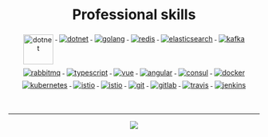 <h1 align="center">Professional skills</h1>


<p align="center">
  <a href="https://dotnet.microsoft.com/"  target="_self">
    <img src="https://upload.wikimedia.org/wikipedia/commons/e/ee/.NET_Core_Logo.svg" height="60px" alt="dotnet" style="vertical-align:top; margin:4px;">
  </a>
 
  <a href="https://dotnet.microsoft.com/" target="_self">
    <img src="https://www.vectorlogo.zone/logos/dotnet/dotnet-ar21.svg" alt="dotnet" style="vertical-align:top; margin:4px;">
  </a>
  
  <a href="https://studygolang.com/" target="_self">
    <img src="https://www.vectorlogo.zone/logos/golang/golang-icon.svg" alt="golang" style="vertical-align:top; margin:4px">
  </a>
  
  <a href="http://www.redis.cn/" target="_self">
    <img src="https://www.vectorlogo.zone/logos/redis/redis-ar21.svg" alt="redis" style="vertical-align:top; margin:4px">
  </a>
  
  <a href="https://www.elastic.co" target="_self">
    <img src="https://www.vectorlogo.zone/logos/elastic/elastic-ar21.svg" alt="elasticsearch" style="vertical-align:top; margin:4px">
  </a>
  
  <a href="https://kafka.apache.org/" target="_self">
    <img src="https://www.vectorlogo.zone/logos/apache_kafka/apache_kafka-ar21.svg" alt="kafka" style="vertical-align:top; margin:4px">
  </a>
  
  <a href="https://www.rabbitmq.com" target="_self">
    <img src="https://www.vectorlogo.zone/logos/rabbitmq/rabbitmq-ar21.svg" alt="rabbitmq" style="vertical-align:top; margin:4px">
  </a>
  
  <a href="https://www.tslang.cn/" target="_self">
    <img src="https://www.vectorlogo.zone/logos/typescriptlang/typescriptlang-ar21.svg" alt="typescript" style="vertical-align:top; margin:4px;">
  </a>
  
  <a href="https://cn.vuejs.org/" target="_self">
    <img src="https://www.vectorlogo.zone/logos/vuejs/vuejs-ar21.svg" alt="vue" style="vertical-align:top; margin:4px;">
  </a>
 
   <a href="https://angular.io" target="_self">
    <img src="https://www.vectorlogo.zone/logos/angular/angular-ar21.svg" alt="angular" style="vertical-align:top; margin:4px;">
  </a>
  
  <a href="https://www.consul.io/" target="_self">
    <img src="https://www.vectorlogo.zone/logos/consulio/consulio-ar21.svg" alt="consul" style="vertical-align:top; margin:4px;">
  </a>

  <a href="https://hub.docker.com/" target="_self">
    <img src="https://www.vectorlogo.zone/logos/docker/docker-ar21.svg" alt="docker" style="vertical-align:top; margin:4px">
  </a>

  <a href="https://kubernetes.io" target="_self">
    <img src="https://www.vectorlogo.zone/logos/kubernetes/kubernetes-ar21.svg" alt="kubernetes" style="vertical-align:top; margin:4px">
  </a>
  
  <a href="https://istio.io" target="_self">
    <img src="https://www.vectorlogo.zone/logos/istioio/istioio-ar21.svg" alt="istio" style="vertical-align:top; margin:4px">
  </a>
  
  <a href="https://www.envoyproxy.io" target="_self">
    <img src="https://www.vectorlogo.zone/logos/envoyproxyio/envoyproxyio-ar21.svg" alt="istio" style="vertical-align:top; margin:4px">
  </a>

  <a href="https://git-scm.com/" target="_self">
    <img src="https://www.vectorlogo.zone/logos/git-scm/git-scm-ar21.svg" alt="git" style="vertical-align:top; margin:4px;">
  </a>
  
  <a href="https://gitlab.com/users/sign_in" target="_self">
    <img src="https://www.vectorlogo.zone/logos/gitlab/gitlab-ar21.svg" alt="gitlab" style="vertical-align:top; margin:4px;">
  </a>
  
  <a href="https://travis-ci.org/" target="_self">
    <img src="https://www.vectorlogo.zone/logos/travis-ci/travis-ci-ar21.svg" alt="travis" style="vertical-align:top; margin:4px;">
  </a>
  
  <a href="https://www.jenkins.io/" target="_self">
    <img src="https://www.vectorlogo.zone/logos/jenkins/jenkins-ar21.svg" alt="jenkins" style="vertical-align:top; margin:4px">
  </a><br/>
</p>
<br/>

---

<p align="center">
  <a href="#" alt="mehdi hadeli's github stats"><img src="https://github-readme-stats.vercel.app/api?username=YSGStudyHards&hide=["contribs","prs"]" /></a>
</p>
